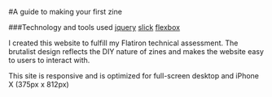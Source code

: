 #A guide to making your first zine

###Technology and tools used
[jquery](https://jquery.com/)
[slick](http://kenwheeler.github.io/slick/)
[flexbox](https://css-tricks.com/snippets/css/a-guide-to-flexbox/)

I created this website to fulfill my Flatiron technical assessment. The brutalist design reflects the DIY nature of zines and makes the website easy to users to interact with.

This site is responsive and is optimized for full-screen desktop and iPhone X (375px x 812px)
